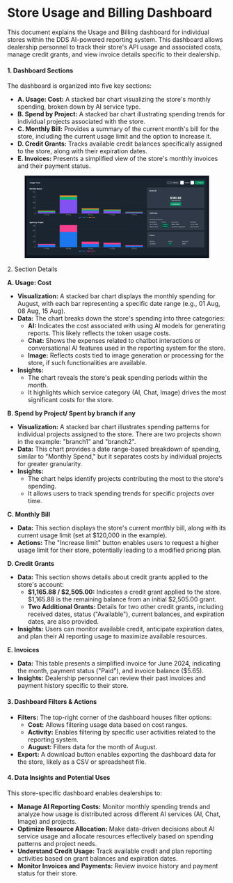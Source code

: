 # Store Usage and Billing Dashboard

This document explains the Usage and Billing dashboard for individual stores within the DDS AI-powered reporting system. This dashboard allows dealership personnel to track their store's API usage and associated costs, manage credit grants, and view invoice details specific to their dealership.

#### 1. Dashboard Sections

The dashboard is organized into five key sections:

* **A. Usage: Cost:** A stacked bar chart visualizing the store's monthly spending, broken down by AI service type.
* **B. Spend by Project:** A stacked bar chart illustrating spending trends for individual projects associated with the store.
* **C. Monthly Bill:** Provides a summary of the current month's bill for the store, including the current usage limit and the option to increase it.
* **D. Credit Grants:** Tracks available credit balances specifically assigned to the store, along with their expiration dates.
* **E. Invoices:** Presents a simplified view of the store's monthly invoices and their payment status.

<figure><img src="../../.gitbook/assets/image (4).png" alt=""><figcaption></figcaption></figure>

2\. Section Details

**A. Usage: Cost**

* **Visualization:** A stacked bar chart displays the monthly spending for August, with each bar representing a specific date range (e.g., 01 Aug, 08 Aug, 15 Aug).
* **Data:** The chart breaks down the store's spending into three categories:
  * **AI:** Indicates the cost associated with using AI models for generating reports. This likely reflects the token usage costs.
  * **Chat:** Shows the expenses related to chatbot interactions or conversational AI features used in the reporting system for the store.
  * **Image:** Reflects costs tied to image generation or processing for the store, if such functionalities are available.
* **Insights:**
  * The chart reveals the store's peak spending periods within the month.
  * It highlights which service category (AI, Chat, Image) drives the most significant costs for the store.

**B. Spend by Project/ Spent by branch if any**

* **Visualization:** A stacked bar chart illustrates spending patterns for individual projects assigned to the store. There are two projects shown in the example: "branch1" and "branch2".
* **Data:** This chart provides a date range-based breakdown of spending, similar to "Monthly Spend," but it separates costs by individual projects for greater granularity.
* **Insights:**
  * The chart helps identify projects contributing the most to the store's spending.
  * It allows users to track spending trends for specific projects over time.

**C. Monthly Bill**

* **Data:** This section displays the store's current monthly bill, along with its current usage limit (set at $120,000 in the example).
* **Actions:** The "Increase limit" button enables users to request a higher usage limit for their store, potentially leading to a modified pricing plan.

**D. Credit Grants**

* **Data:** This section shows details about credit grants applied to the store's account:
  * **$1,165.88 / $2,505.00:** Indicates a credit grant applied to the store. $1,165.88 is the remaining balance from an initial $2,505.00 grant.
  * **Two Additional Grants:** Details for two other credit grants, including received dates, status ("Available"), current balances, and expiration dates, are also provided.
* **Insights:** Users can monitor available credit, anticipate expiration dates, and plan their AI reporting usage to maximize available resources.

**E. Invoices**

* **Data:** This table presents a simplified invoice for June 2024, indicating the month, payment status ("Paid"), and invoice balance ($5.65).
* **Insights:** Dealership personnel can review their past invoices and payment history specific to their store.

#### 3. Dashboard Filters & Actions

* **Filters:** The top-right corner of the dashboard houses filter options:
  * **Cost:** Allows filtering usage data based on cost ranges.
  * **Activity:** Enables filtering by specific user activities related to the reporting system.
  * **August:** Filters data for the month of August.
* **Export:** A download button enables exporting the dashboard data for the store, likely as a CSV or spreadsheet file.

#### 4. Data Insights and Potential Uses

This store-specific dashboard enables dealerships to:

* **Manage AI Reporting Costs:** Monitor monthly spending trends and analyze how usage is distributed across different AI services (AI, Chat, Image) and projects.
* **Optimize Resource Allocation:** Make data-driven decisions about AI service usage and allocate resources effectively based on spending patterns and project needs.
* **Understand Credit Usage:** Track available credit and plan reporting activities based on grant balances and expiration dates.
* **Monitor Invoices and Payments:** Review invoice history and payment status for their store.
